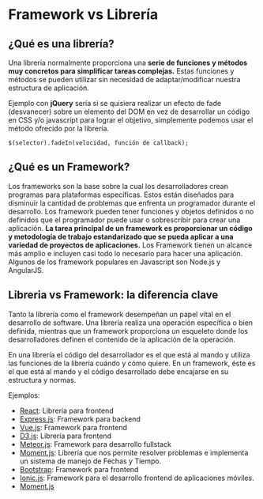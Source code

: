 # Framework vs Librería

## ¿Qué es una librería?

Una librería normalmente proporciona una **serie de funciones y métodos muy concretos para simplificar tareas complejas.** Estas funciones y métodos se pueden utilizar sin necesidad de adaptar/modificar nuestra estructura de aplicación.

Ejemplo con **jQuery** sería si se quisiera realizar un efecto de fade (desvanecer) sobre un elemento del DOM en vez de desarrollar un código en CSS y/o javascript para lograr el objetivo, simplemente podemos usar el método ofrecido por la librería.

`$(selector).fadeIn(velocidad, función de callback);`

## ¿Qué es un Framework?

Los frameworks son la base sobre la cual los desarrolladores crean programas para plataformas específicas. Estos están diseñados para disminuir la cantidad de problemas que enfrenta un programador durante el desarrollo. Los framework pueden tener funciones y objetos definidos o no definidos que el programador puede usar o sobrescribir para crear una aplicación. **La tarea principal de un framework es proporcionar un código y metodología de trabajo estandarizado que se pueda aplicar a una variedad de proyectos de aplicaciones.** Los Framework tienen un alcance más amplio e incluyen casi todo lo necesario para hacer una aplicación. Algunos de los framework populares en Javascript son Node.js y AngularJS.

## Libreria vs Framework: la diferencia clave

Tanto la librería como el framework desempeñan un papel vital en el desarrollo de software. Una librería realiza una operación específica o bien definida, mientras que un framework proporciona un esqueleto donde los desarrolladores definen el contenido de la aplicación de la operación.

En una librería el código del desarrollador es el que está al mando y utiliza las funciones de la librería cuándo y cómo quiere. En un framework, éste es el que está al mando y el código desarrollado debe encajarse en su estructura y normas.

Ejemplos:

- [React](https://es.reactjs.org/): Librería para frontend
- [Express.js](https://expressjs.com/): Framework para backend
- [Vue.js](https://vuejs.org/): Framework para frontend
- [D3,js](https://d3js.org/): Librería para frontend
- [Meteor.js](https://www.meteor.com/): Framework para desarrollo fullstack
- [Moment.js](https://momentjs.com/): Librería que nos permite resolver problemas e implementa un sistema de manejo de Fechas y Tiempo.
- [Bootstrap](https://getbootstrap.com/): Framework para frontend
- [Ionic.js](https://ionicframework.com/): Framework para el desarrollo frontend de aplicaciones móviles.
- [Moment.js](https://momentjs.com/)


